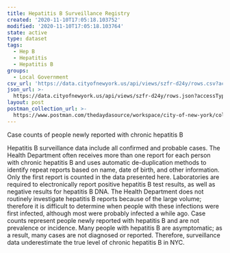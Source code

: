 ```yaml
---
title: Hepatitis B Surveillance Registry
created: '2020-11-10T17:05:18.103752'
modified: '2020-11-10T17:05:18.103764'
state: active
type: dataset
tags:
  - Hep B
  - Hepatitis
  - Hepatitis B
groups:
  - Local Government
csv_url: 'https://data.cityofnewyork.us/api/views/szfr-d24y/rows.csv?accessType=DOWNLOAD'
json_url: >-
  https://data.cityofnewyork.us/api/views/szfr-d24y/rows.json?accessType=DOWNLOAD
layout: post
postman_collection_url: >-
  https://www.postman.com/thedaydasource/workspace/city-of-new-york/collection/15909983-d10374aa-03d1-4022-abc4-b00b532fcfba
---
```

Case counts of people newly reported with chronic hepatitis B</p>
Hepatitis B surveillance data include all confirmed and probable cases. The Health Department often receives more than one report for each person with chronic hepatitis B and uses automatic de-duplication methods to identify repeat reports based on name, date of birth, and other information. Only the first report is counted in the data presented here. Laboratories are required to electronically report positive hepatitis B test results, as well as negative results for hepatitis B DNA. The Health Department does not routinely investigate hepatitis B reports because of the large volume; therefore it is difficult to determine when people with these infections were first infected, although most were probably infected a while ago. Case counts represent people newly reported with hepatitis B and are not prevalence or incidence. Many people with hepatitis B are asymptomatic; as a result, many cases are not diagnosed or reported. Therefore, surveillance data underestimate the true level of chronic hepatitis B in NYC.
